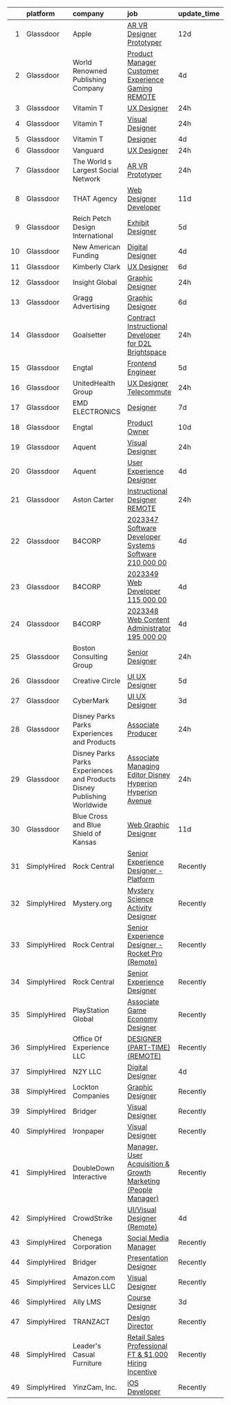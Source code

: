 

|    | platform    | company                                                                  | job                                                                                                                                                                                                                                                                                                                                                                                                                                                                                                                                                                                                                                                                                                                                                                                                                                                                                                                                                                                                                                                                                                                                                                                                                                                                                                                                                                                               | update_time   | location            |
|---:|:------------|:-------------------------------------------------------------------------|:--------------------------------------------------------------------------------------------------------------------------------------------------------------------------------------------------------------------------------------------------------------------------------------------------------------------------------------------------------------------------------------------------------------------------------------------------------------------------------------------------------------------------------------------------------------------------------------------------------------------------------------------------------------------------------------------------------------------------------------------------------------------------------------------------------------------------------------------------------------------------------------------------------------------------------------------------------------------------------------------------------------------------------------------------------------------------------------------------------------------------------------------------------------------------------------------------------------------------------------------------------------------------------------------------------------------------------------------------------------------------------------------------|:--------------|:--------------------|
|  1 | Glassdoor   | Apple                                                                    | [AR VR Designer Prototyper](https://www.glassdoor.com/partner/jobListing.htm?pos=118&ao=1110586&s=58&guid=000001821537b6d0a19ceee0a1215058&src=GD_JOB_AD&t=SR&vt=w&cs=1_e82413d5&cb=1658213349505&jobListingId=1007988604792&cpc=AC285F3A3ECA6BB0&jrtk=3-0-1g8ajfdoekf0h801-1g8ajfdovg2ck800-7fc3212332b782ea--6NYlbfkN0BvKrLyj5gPmtZO9T8euul8TCxuuKNOtzRJOomxnwSEodTz2Bc-sPZlbtkML8D-m4obTD1AQHb9s8h1G5fp1fmM2_vZAgrHN71dXUU15pqpPGRF_xkRlHT18xu9VumLWwcES91ohJcA7Z3UJCu8PlMuDw_LHd6k9h0QlvIKDq7TD0I31d_eDfd4v4NqoCbO5tSvR7Skp8mz9CArS5vT8ZaeosL0ACdPT-rxxues1Wepyu5MFNuzvBTS0pcXMiQVo18cM97owBp3RLr4i2_aXAb1uM3mYxKv4_94P0l0OgMgzSKgLR9GAcIdLWD7tM0-O1uia3gCmYNttL4BDWWmMFm4C29EbufiKfMeiA6-M3CvoLD6HoubCOIAqVyY1fyJbiT72_HVd_t59vb-5K3WUGbIl6yo1d1n3e8SfVqP_-L3kLbDH_YIjJByxDpbIS1-twlz8aRinjYNeVYm8JoeyMeioY4HENSWzl2GXZgGCX2dJFCxuBfqx-RhhvTitIyGVKcV3aoBwTAeOUhDGc7C-_CQ0NA61Tl9Q51NwYf8CfN_IChfC6iZ-dzwD2B2_fWtSJFo-H5VmlzbA26YVTFu3J1JG7a6iA4t7ZR-gSJJkNhnGMwA7y9xE-fCghGSfhiBVfDfD1Tdc1ccFotMlAwAOeVRs-GWnx5sc707MVTWM3vAuweB8mGN2tDwp1vKOddA1-1hei8Kxkfxcy6AL47joGO_QJDjNT5GVfXpXfkHIg4dNECuT_lH2mkfbBW0WXsffN59aDaFhFCYpUoyoNha1fg_CmDlHLenwwZCzeG6BQ20Qe8l4M6lIAPkY1Ho1WGCvG1eqnI1s-elLD6jEusK6Z-e5MxHCdSPk8GMFcGQYGcvHK39cm4_AKFcq7ppqPux02a9_yhmM4a6hnzJ3duTCVzgv2poaSaV93imGGphCis7aLhZxAvm7bMc-29cWB6nm_rdAFAYy1Nd5A%3D%3D)                                                       | 12d           | Boulder, CO         |
|  2 | Glassdoor   | World Renowned Publishing Company                                        | [Product Manager   Customer Experience   Gaming  REMOTE ](https://www.glassdoor.com/partner/jobListing.htm?pos=108&ao=1110586&s=58&guid=000001821537b6d0a19ceee0a1215058&src=GD_JOB_AD&t=SR&vt=w&ea=1&cs=1_5b30a1a2&cb=1658213349504&jobListingId=1008005740467&cpc=ACAF1607C5C1E404&jrtk=3-0-1g8ajfdoekf0h801-1g8ajfdovg2ck800-3556dd71ba81e2d7--6NYlbfkN0AFCFO55fpwWo6oa9JKI3JcI2oWVPcccBj9Y6s5O2226Dvh15T1RmiKUF6Bkk2Tk4YkqU5he04h3_Ycel6yyrlpHPkj9Q7DYrS689Rp5tHCsLtxUvZiM-aLZx_iJlawKxS_iQWBt_ZbQ4Hm9Je8N3vRSx15vIqWfQzuHpQLTXIBZAcTfSdbhFTP9lRDWdASCS2IGdOesQev3No-bJ5-wmnXbHgmkINDq3gp2rw8xCpgMdY2iA25cEvnLlhHLjcrVkx_VmHx1RQaxgru72LNSgulFdzs54sk1ApNTK5CY6vV-gxzXpknmAFVZFLeE8vm-i-EseXwCaRdMzYarBmm9_99Y3OTu_mMCqbM_TaJmBtRupnVPGou5HFsQHTb9ru8BgBRwOEPsXP9PAwWrAbLvM2VRIpBmJBv0cQewJ0oDy319TEK5IhpY6CpBxEg_bTfmiizlwQX_eh4bNDOm6duOBuNWaMpe7Yhi0FundJ2bKHqNppNBYT5n1DjQ4MV7qguosCouq2LJ0DXxXMUAIQqYVez)                                                                                                                                                                                                                                                                                                                                                                                                                                                                                | 4d            | Remote              |
|  3 | Glassdoor   | Vitamin T                                                                | [UX Designer](https://www.glassdoor.com/partner/jobListing.htm?pos=130&ao=1110586&s=58&guid=000001821537b6d0a19ceee0a1215058&src=GD_JOB_AD&t=SR&vt=w&cs=1_db20e6c4&cb=1658213349506&jobListingId=1008012605810&cpc=B101C867B3EF2D75&jrtk=3-0-1g8ajfdoekf0h801-1g8ajfdovg2ck800-9cb1d38389d71365--6NYlbfkN0DMrcEu7yrtATojKJA7cEzGQ3FdRGWLh0CZQInL4ECGI6k5tN82kdM0OKoro5eXmjp_K-tyPKPREcBe5GvqizGgPDZEj9iF-8-MVLWBqi47fqzQzi2aqM4FKA5kiZhe7eegHS3ohyPAg65FuEMqQ-US28gUmrdyw3gZ0SiTxJMmkA12vNbRa_9ewKRY3CY8lhuluzaIOJBTp6D1LJxqpw5FDm558ZBXnra2eDVLHSEuErsyXgV6UnR5gxazfrRnHLWP2eTj_mB2I_5yecazZEs-JWEsBXlaQLrEAn7xEyxs6ROLiqe2tKS0ybGUUNoYNQ2lIVilG2KDjHtwyuAd4BRJrPgRywYhgWFw5LB3gY89vQZG-tqHDVpsuggLotRRulgdq4lo9IYC_oOJw1TBl0tGnSwbyJ2l31ppEjG3adff5iljU3Xq210Cj3wzBGxwfN5RuQ9LLY78YIjNPVpjBDUUNvSyBLibZZE%3D)                                                                                                                                                                                                                                                                                                                                                                                                                                                                                                                                                                                   | 24h           | Remote              |
|  4 | Glassdoor   | Vitamin T                                                                | [Visual Designer](https://www.glassdoor.com/partner/jobListing.htm?pos=128&ao=1110586&s=58&guid=000001821537b6d0a19ceee0a1215058&src=GD_JOB_AD&t=SR&vt=w&cs=1_7b3451e1&cb=1658213349506&jobListingId=1008012606231&cpc=1160948BCBA38B5B&jrtk=3-0-1g8ajfdoekf0h801-1g8ajfdovg2ck800-ddf73bb726ce68a5--6NYlbfkN0DMrcEu7yrtATojKJA7cEzGQ3FdRGWLh0CZQInL4ECGI6k5tN82kdM0cJmh4vC7GgjoQsXN0_g-agLtD9AvtezGX10drzH7h9M1O8Y6JZy3GdUXeT5VU1pKUL6Uc4FWq6S4I4Al7Rz94DYpJIGJEu2IPdepPE3X_xCnJ8kRLzyxDXvtTCaUraaOTN6qMTuIYdb9oXCBlCqjk4JeK6r08ZohBoRKWavQDJVbdfB9w-XLD1VI8Er2xFaxS_qdjkT_PodqegSP5szPor8QkLJHJwoLhIonYH5Fo1ECi-T5ZqFtbgUEH6hnR_tDWQJzzz7iw7xOSCMsqgXnjkrAtlRZfyFlG3PkhCJ_SfDWkvBcD3wvPE_4mpS08Ksijqk6cgXty2GjllctC6zwK45DPDaWLbJzVK8ZyBEe9Oyp42f8-7-3RNIBpCCGHSWsNcdN8LsvGDuKcX9KurUdlRclg4O4etjlECPaZGkENrg%3D)                                                                                                                                                                                                                                                                                                                                                                                                                                                                                                                                                                               | 24h           | Chicago, IL         |
|  5 | Glassdoor   | Vitamin T                                                                | [Designer](https://www.glassdoor.com/partner/jobListing.htm?pos=123&ao=1110586&s=58&guid=000001821537b6d0a19ceee0a1215058&src=GD_JOB_AD&t=SR&vt=w&cs=1_8e9b2b41&cb=1658213349505&jobListingId=1008006318838&cpc=C4A69CCDBB3B9599&jrtk=3-0-1g8ajfdoekf0h801-1g8ajfdovg2ck800-c7d7ca1e7b63493b--6NYlbfkN0DMrcEu7yrtATojKJA7cEzGQ3FdRGWLh0CZQInL4ECGI6k5tN82kdM0OKoro5eXmjo80z3blDf38MxDtG7OIqdO2V2y3F7ikmR8dSt4Ww3HoTqnOf7TOkJOlXrmqtd1BDpsoisAi_Vs_2wtfU5oF2NH8qhILIZuth9zGpa6x0tbKkTb3JuIFNf_1EjnGkahOf8hfpWoD1Ao911OPFxXdBWeCb0VcYc31KrWmusXvBo3oneYVGxIt3M0JsyCn_hDrVNetD34l5hf1_7Rxo2lz9BEgYTIS9Rpzhxk3NLS3Ebtyby50Y3Zl8sPpFKFwARJ4Gge1_4illeWhjYvzMTuJ8pI5Y8ZrwApKGLKqgYAZZs6DxVUkbNCIcTrovMNTnhxJWNaAkXtnbdDrJC0Z_qtHs_eJPLGhvi0GpGE1ED0xCFLryekaDiBWgSobn_v67iftH2TwhTzTt_9bVluzEt8PI34TN0heEPiuTE%3D)                                                                                                                                                                                                                                                                                                                                                                                                                                                                                                                                                                                      | 4d            | Remote              |
|  6 | Glassdoor   | Vanguard                                                                 | [UX Designer](https://www.glassdoor.com/partner/jobListing.htm?pos=105&ao=1110586&s=58&guid=000001821537b6d0a19ceee0a1215058&src=GD_JOB_AD&t=SR&vt=w&cs=1_c4da48d6&cb=1658213349503&jobListingId=1008012719121&cpc=0C139D4CAD5A6DB2&jrtk=3-0-1g8ajfdoekf0h801-1g8ajfdovg2ck800-ca902f2d715a43cb--6NYlbfkN0BWQs_M7ZA8XLbIFWVw-PYcVVEPryqVLyWhKaEKPskHy2YkbHyHJDwBFABfX2IzFJUFRIsxY7z-4KfcKbQhDNfGzPyTZgFL2yMW2TdbHptY5QmfxjoI23w9jMOtnl386Kp-2yF5KAlHVin6fjtTo9FpGMuvuo1aBx15Qf890HmH539j9zNFce_t_3ejlWnRnoovTjMa917zAV1m7sal6bAaLYmqxlJo9260ac48-tsen4goOvHw0Do0CQCcAhQMF8uK2PRdcZnILHglpzMUDRqNjCaN4k3k6Wy49Xnt17e87B46Q-1YPBpNmvl7UHkHdrka4dGuriKcUIEg6bZ87aOYkuhQQ-GfP9neOawPwgoLXrViscmRYTmse4q9JS4tEWIREtnan1hstV8POIETOr-0hOng155EwFPGHelk6gVG02IKOF3wXvOaCzjmC30hfXCuP75h2CVG7UZwhz617D8GiNR45ZaV-nrivjbkFuDABHCOnXOhrrdWppFcB1F4Az6b3q9dsafghwra7pnn5Gfq5lYz_Pfn23nic-DhyTWIHaT3NdqwFQN3HVWwK16dhWhCznIRZYVgbBp-0yEMQOrJLVaM0sRfZfj0wtekd-VJ2VELZXTWPwp-RfSC9KTnDtR2EC5FmEEvTJnupqy6TphdMO1DjQINFfMJya6zEvWqifaoPpgA4xV1c3IIO9Ud5edj9UUmWZYlFjcu0w2Mb2rQizd-obiN1d4RwafsfOkNZrqxfZtfoh2p0x0jwtq8cWD563SrP6PZRsQUVrAbKnSvIR1ylD7b6MnbtD6a5j0i1aG7PWIgYr__-LJ4vTHORqGZoJRI58ULHy7ENpXefG1xdDHjxeoEGRmiveiZ2apCK3klrbiXJ3ZzTJ8E3Ro7fV1tkDqRrLTYGwBabCmzz9tv_SiCZlmfisvSaYYb8pmHSDCLkbP2geH8LK2ZuCpcQ1SOBIImDM4BN6DbF4Ubf1r2PhbOe-CQ9pwTvYeyHBkEEBgUXTdYxztGJB68NPVt46hf8u3ZXzdLDZiC-eobgh5k) | 24h           | Remote              |
|  7 | Glassdoor   | The World s Largest Social Network                                       | [AR VR Prototyper](https://www.glassdoor.com/partner/jobListing.htm?pos=120&ao=1110586&s=58&guid=000001821537b6d0a19ceee0a1215058&src=GD_JOB_AD&t=SR&vt=w&ea=1&cs=1_7a075fe4&cb=1658213349505&jobListingId=1008012161691&cpc=42BEC95245890617&jrtk=3-0-1g8ajfdoekf0h801-1g8ajfdovg2ck800-43d3d9032fddb7b6--6NYlbfkN0DSgjPPcnEdvoK3uuxfISLALE6pB1FR7YSHOr_tSg5_QGIhoz_2VqUepdcKLBLI_zQfqeGEJ02t1AVbHSQ_O9rZP0hkpXHrTqLw9pTXuL3LxMpDdB1nDE0js1NGSUzDuMw58mH_y0QpgiiKBamNJQ2YnFsSVGPnarsJZAJ023DkZ2lB75_AysO6yeAWnoejt8ZPDTitadiQ2uqQsBw6ZsnJ27VbzRanB3WPh1U9MTBhRRSEfPzZTM_sPGOcCElgh0oJzEtHHbdGX_suWVk45kgS1wqdz0KDb_O0mB04_SUMtjGLiOEjIBnkhamrP0vel5O5Pw6g6kST9K1YJAv6hO_kTfl0UKXBKnanNFyivtJlhdlzgRXfvvJZgJTGeqthB7-x-uCGWPnioMl1jusHYOjaAwnArPP4po35CeNXd-00mnaT4FehQrb6V8TY68N-BCzLKpTdKiU9Dwnb5BjNJEo856rf7Xn0p8pQCCOOzPDkMdmZH8qYlddl52Bu77XzvRZirExT_ea_yoM5Zycj3RvUj-VFAxVcM-Qnjcw_LfE517IvyToEfL2GucFVt0lCOStBEgBSlA0fbKV4QRWQrjHj)                                                                                                                                                                                                                                                                                                                                                                                                                                                       | 24h           | New York, NY        |
|  8 | Glassdoor   | THAT Agency                                                              | [Web Designer Developer](https://www.glassdoor.com/partner/jobListing.htm?pos=102&ao=1110586&s=58&guid=000001821537b6d0a19ceee0a1215058&src=GD_JOB_AD&t=SR&vt=w&ea=1&cs=1_6e76dd16&cb=1658213349502&jobListingId=1007990020797&cpc=E1C07D31E98CBB16&jrtk=3-0-1g8ajfdoekf0h801-1g8ajfdovg2ck800-0c50c41ba30ab75e--6NYlbfkN0CNPXhQHeQmpFLG1zbnVry6FDwS6k36Zx3mOturxRE7VTwd-PHBCgegvK6MSUCpLPNO5VeDiSWy4Jg_X4vF36py9cvxKfHCa3YoYBIzWKw3WHI5I-J9NyizVTVDg5tcklXjn-A-4m5usbuY75GunOoLcnQEC6itfPuGb4uBUW9zcmWdS5i-3rDgLi_VQXhNEa81hPSa2cpAi7pjbYs6vL51r40WoOj9pz-Vlo7MNUc_OOndITTs6ivs2wAb8Qx9SyY5rqVQEnxpFyvxMp-hbjTVK9jwOpGXc2R92JZNbksbPMsOfiZrBtUoOlWsID6rNk4SrbPLPUSt8YJk-0o80fk6GsBKNUUToD3qGbCQaTEuojErxkSPgH5Q0eoc8oKeD6sQfgJBRugv0ItJcIjEEXafF6Hsgy3Dc3ydu8HeE0Pw64iw5sNXVvnu301ksdvYWNHikOpsai1HuwFD3bf3i8AAeYtM-_p-2PhEON9wD6g2gS98ld8OfrlfNn04ui3nzIM%3D)                                                                                                                                                                                                                                                                                                                                                                                                                                                                                                                                   | 11d           | West Palm Beach, FL |
|  9 | Glassdoor   | Reich Petch Design International                                         | [Exhibit Designer](https://www.glassdoor.com/partner/jobListing.htm?pos=101&ao=1110586&s=58&guid=000001821537b6d0a19ceee0a1215058&src=GD_JOB_AD&t=SR&vt=w&ea=1&cs=1_61a7efb0&cb=1658213349502&jobListingId=1008002938812&cpc=1120CD366D53BFD9&jrtk=3-0-1g8ajfdoekf0h801-1g8ajfdovg2ck800-3b5b7d28d0157a80--6NYlbfkN0AzDkwE1E6nFtjvvvc7BqCxawePj4p5F5Tpa-icpHS7yI1-CjxT_KXQYOVUQT_0dY0vCULujJzTncjbwiIzoH-koxOr7zJXgvIxjTsITWJ3JeHuXqEz5NuacEMkK1_BWBvQFI2sdlgpm-v1MDJ1NMri5mPZccDd5YL8bESDpYGHhCBSuQ89nx4Ag7HlTKZBfmZ5fhoKSaFVAfrt8JFsMa4tr8Onc1yc8DOhdLsX5wJQgrJ2olDbYg-7_BQiJIeS0Fj8aAVz3hIOlLoA09gWvs8Fl6prZAi7Y_5yvNlt5GxP-a0XX_UDS-3lhdfQiCoh9udO5k1ofmFl0vADjdpKau1m92-b5FAg4a8ztqNq4-esIHYFPOnvH8Yi-WXt2r6YTMtbZOBFLUZ-7xOcfunvfJM0PIj58hksXkC0w-U5QYXszl2MCJwxRFGSmK4wI8lOvY1hyXgmOhpSd07sc9r33aFlTcV7KQ30zrxXRFqDW_mNXtddw8TDXYNP)                                                                                                                                                                                                                                                                                                                                                                                                                                                                                                                                                       | 5d            | New York, NY        |
| 10 | Glassdoor   | New American Funding                                                     | [Digital Designer](https://www.glassdoor.com/partner/jobListing.htm?pos=107&ao=1110586&s=58&guid=000001821537b6d0a19ceee0a1215058&src=GD_JOB_AD&t=SR&vt=w&ea=1&cs=1_47612eab&cb=1658213349503&jobListingId=1008005604342&cpc=75B6770C194DCF89&jrtk=3-0-1g8ajfdoekf0h801-1g8ajfdovg2ck800-96c3d0f824927e96--6NYlbfkN0C2BFb7Ub2YUp4strrym9V3pWtjyRKtgHKt_kMzkewmGGJEved23y_kY-GSZp2akmMrMXBnf0_sPdCtSd-PsOEUyt98Mi-sR6I7bW0HgmIbOmUMY25IRArly9j6Qd8Aune8lrTsZEYIa91ohUTgu9UT6t137nsGeEKm-lxKnQqZh_-my8GcKR-aODhCp_jwJzMOF9fhiJi5BJ2FXk_D6yji3Zhr1OhYexTwAZyJQvZ4rVrC_Y8eU3bHzJ5eKcfrw8uFhQMCsf8STRmXU7eCjlb1NkyRIZoFaOpZ3uJLBM2EOLEVxJZhE7LMu6_17GFSJ32eCOlccVK4GU-0Ypt2wkYWjVKbIfKue7A-DnWejSJ0XvDDSA3HV1q0RKI225cgZiR6PlDJdOb2h6vvmWmb0DlrH5kRQZHWxZirDgr5-_F_YPhKoHgach5EVivKo-5owwukKdrtR_hDiaLsFFPMB1N_GGSV-l5Y8Y4HiOBtA7MbKge9V0vgi6fQtiB-9B_mKQ4%3D)                                                                                                                                                                                                                                                                                                                                                                                                                                                                                                                                         | 4d            | Remote              |
| 11 | Glassdoor   | Kimberly Clark                                                           | [UX Designer](https://www.glassdoor.com/partner/jobListing.htm?pos=121&ao=1110586&s=58&guid=000001821537b6d0a19ceee0a1215058&src=GD_JOB_AD&t=SR&vt=w&ea=1&cs=1_9b06870f&cb=1658213349505&jobListingId=1008000689139&cpc=9DC6E4D8324653EE&jrtk=3-0-1g8ajfdoekf0h801-1g8ajfdovg2ck800-6940c3b835ef9c13--6NYlbfkN0ARyD88zZa8G4fZaD6jLAgXtQ8K-B7dWBWCK8oXQKVaKig_6nzqbLjwMGuvQzHRYlOUcSn1scKefGxQpEG5-nCaBd6cLVZW_rTnRdNNgBJQXv5XPN9_UiIHwNcVR5BRuRj-AufwsFa1GHKvjFLik9hTgwSCJJyzjRqUL93YX1UvnIK54z9edYv2l1FDD5h421x8ZLJFYFA8MoAHUHO-40gTDvKheaL7xXAKRoaFRMbmEmj2YLP2Ze6B7k1HhWLbZi0r_pqtGCELfoO5cmBbUQm1K4zslCpudfj8okai_9TNEeE8JtjyNrAuY6KlIdP8rhICCbJgWunUjBIF1_SRB_h3kCf6r_NvFIRuhMGkmcSuyspSCyqc__RjMg0-u49qBhpdoLGbTAOwcXnjvthxLY79ytph8_W-f3VqhSw2J9xcFpU6HvhWRGTeW-ORrVZB3fVVAqzvw-rXPBhvFD6jVZbtcTWwI4zgXFni0RVbugO-FRlSjYs35Itq8KQZ7-2lYHo%3D)                                                                                                                                                                                                                                                                                                                                                                                                                                                                                                                                              | 6d            | Remote              |
| 12 | Glassdoor   | Insight Global                                                           | [Graphic Designer](https://www.glassdoor.com/partner/jobListing.htm?pos=119&ao=1110586&s=58&guid=000001821537b6d0a19ceee0a1215058&src=GD_JOB_AD&t=SR&vt=w&cs=1_1d367821&cb=1658213349505&jobListingId=1008012544092&cpc=F4EED0218A761C36&jrtk=3-0-1g8ajfdoekf0h801-1g8ajfdovg2ck800-ed6221a5bd2cf911--6NYlbfkN0BKkHZu3wF05EeDimN_p6sYpKCMArvwa95YdH7UpkaBCqc7l59Erwqcl-ZxWPl_M-n-My1VTcWJQe37oyOME0drXoDSP5_O5T8QDR1SvERqtCDlCmBOsfDlI_JJuq0bX9Ruw9LnKqKKjsLcn4qfmgIqJJF5FIlggEB-24esvMOGgbwouteHnTbdupXVLN7BECb96WuYEGOqZaJG_DjlvjA9YftpxnuN8Xn7J7buOzNlN2tXT1dW8_lag7cwIlCJHwcirEusKVIrsWkQoHXX1Ju4UmNtoZOJFMrdKSi2uS3bAGseeVPOGgu_eEgQpwUyP3LzANAxpcgJxzDN26xQrVOpnmRH9ZgnGehh5ssjib8AmIF5uq2rOZj_SbU4pJiL3odMqoSeuRFCGnwIOn5lj5T8SSYMywyyQ6SAHeoM5UNZljsdW3qkCO4tg-yLY79CTgUKGFx7guLeeEuDHf6NHasOHbjo1M5_qhdsM4XxwKqHXkbyz06u-E6k)                                                                                                                                                                                                                                                                                                                                                                                                                                                                                                                                                            | 24h           | Seattle, WA         |
| 13 | Glassdoor   | Gragg Advertising                                                        | [Graphic Designer](https://www.glassdoor.com/partner/jobListing.htm?pos=109&ao=1110586&s=58&guid=000001821537b6d0a19ceee0a1215058&src=GD_JOB_AD&t=SR&vt=w&ea=1&cs=1_7e860a5b&cb=1658213349504&jobListingId=1008000664653&cpc=ACAF1607C5C1E404&jrtk=3-0-1g8ajfdoekf0h801-1g8ajfdovg2ck800-2a1f32cd73959787--6NYlbfkN0DGK8eznauyd4_VXGKci_XYn8wCnmApLCrZ85jipVi7YER8tKrqXNgS334MvWlp-Q0fwjriyBKc8UWFj55Zq8nG_4wh3Q1QtitGWLw4ByXAZ1B9e1xFHNw2XnGBg1eyZqXwK17dR0fw3bEMytVUgkQUPpgEruMieGKJdr6YzljH-_ts_L2TKuK6caJIY87V12D9tt3kIwVLmUtMzUtQX5Y0JhLBal0yiQLte5j2ealCV3TFgcWgulzHbaZn3rlsQrCyU3xKaCbeIbAUzKQALKic322sWc4vbIYeIHepulSdItzgP8uwyouxyN6-ctsV7unYuvpZBOzZXIMFeoEQbrsU9g6q68XD5RR_iWDuOhZX42fd8HtRzDnjPFuWAu5Qq7PwmyAfESa3C6fAQNxRFU4c2gz_vG7rluLuyIFezDm2VLqnGLdwcDLLFfN4gvRKhV4feHF8aSsgsDsgukY2SGiUQg6jljcOIgxKP-tVztnLySSEVuvJOmvo)                                                                                                                                                                                                                                                                                                                                                                                                                                                                                                                                                       | 6d            | Kansas City, MO     |
| 14 | Glassdoor   | Goalsetter                                                               | [Contract   Instructional Developer for D2L Brightspace](https://www.glassdoor.com/partner/jobListing.htm?pos=103&ao=1110586&s=58&guid=000001821537b6d0a19ceee0a1215058&src=GD_JOB_AD&t=SR&vt=w&ea=1&cs=1_f49a335d&cb=1658213349503&jobListingId=1008013039980&cpc=4050D81B60456B41&jrtk=3-0-1g8ajfdoekf0h801-1g8ajfdovg2ck800-f0a1eddbf740eaac--6NYlbfkN0CPEiJEzZq4I_K6S6Q9VC1QMfIsI0INZ1UYi7vjgDL48f87QLouAYwokg0T2li5PLlTSCVUIr1PgrYGDog-2Ot4P4TbO3x0ubC8nCF7Cd1CY2qVIrcLjIyHToaplJzfBzGuCBkQ7I9UndVt4Ds2V_KHg1DXR1hsnDuCo5x2I6XMTIeVmplvLydh_dNs9zhnGoXzzF-JwXTvmU-eBJqsLoJEIGgYBG0OfZWxw9AycK1VcjKOuBgdSQhF-i2uVQU61mRCe11eLitpGQussHi-jgi0vtPTJabALKLnIVvjLBt9GlnyplWvyQHl-PPPw7DGa_tiihhprMeYCghRUQD0FuadSNsbUGdP4DHWzg-0REChbCfQsFYoKYnqjEu0qYMp-l8RYkkIEjge6KavhuFWJ2AXR-9NdoUPUZ_dEKc-XHsLlr1OMTQVCZ5VJK6xq9ajZ-gU9SsElbXgkhCOK2I2UVVVQfuPdBGX-YpUp7Al0BW3GqQ-vQu42RWzrTorjoWaCjenJb3cPDjJQw%3D%3D)                                                                                                                                                                                                                                                                                                                                                                                                                                                                                     | 24h           | Remote              |
| 15 | Glassdoor   | Engtal                                                                   | [Frontend Engineer](https://www.glassdoor.com/partner/jobListing.htm?pos=126&ao=1110586&s=58&guid=000001821537b6d0a19ceee0a1215058&src=GD_JOB_AD&t=SR&vt=w&ea=1&cs=1_b38e16ce&cb=1658213349506&jobListingId=1008002673139&cpc=8795CF9063CD573D&jrtk=3-0-1g8ajfdoekf0h801-1g8ajfdovg2ck800-79d59325bcaae3bb--6NYlbfkN0B7Z8t6fEMDh_BTkcJVPNJicKvZQEBTy5HSwyHa20ewqmyfWNXjNsfvmtdqiCQm-ExtS6xz5Sl1OvZBWtRbLgq20bQnKJXfljdUsfx2oPzT1-S7qnfj3T3-N2DzLnEDKKHD_QQHYIGdzkNF1ojLTKGXEDYounEBkkB95nCdgj29ygoTeOxojKlerontGyD39drW5bjSD2ESwdkwQKQm9fgoRAUdTBCYi9GIjYKnbQPDOty5nDUDp6RsLd1HrLd93j4S7cnfy_jM4KhkTmha9ALKf2_5eoOiSKcHmO4JQ54_xqwucu-xemyF8qPwoBDVyFgJtNF6bKGkc3kWpirXBpX9VpqfEjEzA_lASYtwwpG0DWAApfjuwHyzJcPRuDorJmZSOhhQQ5N6WXj8DH9ODlLi6UJmdHjOBHGxQr9HYXveLZlSmJr8hDsDJhz52tftE-DidZCKXx68KQkakc-kwDzOeeSAa_BV_jc3ZnFlHeretnPl58rKvdoebFG76hLB47Y%3D)                                                                                                                                                                                                                                                                                                                                                                                                                                                                                                                                        | 5d            | Remote              |
| 16 | Glassdoor   | UnitedHealth Group                                                       | [UX Designer   Telecommute](https://www.glassdoor.com/partner/jobListing.htm?pos=113&ao=1110586&s=58&guid=000001821537b6d0a19ceee0a1215058&src=GD_JOB_AD&t=SR&vt=w&cs=1_c7f3e068&cb=1658213349504&jobListingId=1008011758705&cpc=F41FEAB56D215062&jrtk=3-0-1g8ajfdoekf0h801-1g8ajfdovg2ck800-36a62fdba79c0175--6NYlbfkN0C8O9VKdOj_1Zh75e9_CvYhSsWVxS1Pvi5WUWhsf4w7FOqiBDV5gLd8UJrG7vSEtbu2b3-fBfbvz93TFAcO-4-q8CfFSJIhYC5_Z2Npg8v4hz101VRSkpEsxw_3D5YCfEPqnMQIV-Ni-8qvGROGC1ViiKsm91auzRcWXl1jg6KWOCHrwX78t7VD2nWlU9VBsmzUUhWp4xzUJARP8T-iqmkLoicY6CWidsWIB1gK4kpAQiQudQHpje1M9mVJtVSQ3axasGTf6D0FH-FcC5xfKJ-LeQ5nWcAghrVdEAHkz1RBuQd4sgXgR0lTMdSMU7pCfiPgdo-50pTRAdMGw2-N07jQu8fPjl8obZZO-FF0gs3svM2bx9ekensBeiLUdgsExPXY8qkAbmLwDlTAX4QlnXnVeZVbZHgfj8E5XpjZRRuTGw%3D%3D)                                                                                                                                                                                                                                                                                                                                                                                                                                                                                                                                                                                                                       | 24h           | Seattle, WA         |
| 17 | Glassdoor   | EMD ELECTRONICS                                                          | [Designer](https://www.glassdoor.com/partner/jobListing.htm?pos=104&ao=1110586&s=58&guid=000001821537b6d0a19ceee0a1215058&src=GD_JOB_AD&t=SR&vt=w&ea=1&cs=1_21cb8dbb&cb=1658213349503&jobListingId=1007997336417&cpc=18C9CE28155C17C5&jrtk=3-0-1g8ajfdoekf0h801-1g8ajfdovg2ck800-c3271d8d499b7ba9--6NYlbfkN0CSf_3Lm2jVF1vs8WE1t1LNot0MMa0lfD99uowFNgTg2Lq3LMAt3f5Cj1WS0Iob1DI1RwwVuFlpd5k27po6bv2m45NmG7tjQfc6xxm5ceMccfi2HONI0Unz4ETtEDjOIQvHnoGN6pmAwEnN6qaTnnMpFAUBoCxubTDN8K5VzRCLJSMrCk2KIsxx1blZjaPaD4OCeb26obB4i11pZXleEa_iLf3Z0iCAS9guZvj9HBCN1q8oRW1AoPNXT1zVEeRhIxr9cxbxVolYqrCK968SP64FafiNloQ0HO6GFLu9s1iktv_uicLIeSEEI_SImL-lZJVKwK0ylAbTh6U4lZy30bkguhuX_g3s8zNDk4h5KH660d3MyP9BBqLLETjYX6w9gkpRV-D5ZJCpMEtOCcJSuyrXf0ot3YatC1kSAS6pMZxwofgOVuwbWp3KddQ2MA7YWJBsr_13sY2yfYe7wuZI1GQhyVVscoRMjgWO3gR4YHlt5g%3D%3D)                                                                                                                                                                                                                                                                                                                                                                                                                                                                                                                                                                   | 7d            | Chandler, AZ        |
| 18 | Glassdoor   | Engtal                                                                   | [Product Owner](https://www.glassdoor.com/partner/jobListing.htm?pos=129&ao=1110586&s=58&guid=000001821537b6d0a19ceee0a1215058&src=GD_JOB_AD&t=SR&vt=w&ea=1&cs=1_5257a9b3&cb=1658213349506&jobListingId=1007993096051&cpc=FB7E4A1762AE5BEC&jrtk=3-0-1g8ajfdoekf0h801-1g8ajfdovg2ck800-eee2d180471af58c--6NYlbfkN0B7Z8t6fEMDh_BTkcJVPNJicKvZQEBTy5HSwyHa20ewqmyfWNXjNsfvmtdqiCQm-EzbU_ayt_1dV_mkQSOUR08VlOWq-QB78UPnTy2vK8yzdADMRvGTm3TJ5v2VuzjgkA4o0Fcdt23tZ2IZ4ux3MwC-fHSfDwcDbVtZ5V5QbjZdN6YagjtkutiiKnkhH4GHJmg0vlztQ7UDzinAZvFTu0kA_5lukA9nuF0lNc6yH2Ru3L_tP7qlEjluaBKnPH2o6y6tUDiH3AHvhWzOtFeG-QxceuimOW15L-jfMk8G3nzs_-WSIGYDDL1Yjt9pcuyeiZqyR1NKv8TQ0-7Wv7nNAiut9jQKBRcA_YP7YwIfnBRjZqA6rcIbvqFzn6dxq2ldMuLbfvPVyp0PuNZ36JgfjXd78VEv8DDu5cgIakFnabiVCqV9f-8OlCX-9kL1lhRu8lObs1F3oN84ZgUmdswIzlTo_Uxit51qNFgvtQ7qRqpAxmxaGB52SACrGA8IwS8boAM%3D)                                                                                                                                                                                                                                                                                                                                                                                                                                                                                                                                            | 10d           | Englewood, CO       |
| 19 | Glassdoor   | Aquent                                                                   | [Visual Designer](https://www.glassdoor.com/partner/jobListing.htm?pos=124&ao=1110586&s=58&guid=000001821537b6d0a19ceee0a1215058&src=GD_JOB_AD&t=SR&vt=w&cs=1_e4d483de&cb=1658213349505&jobListingId=1008012676265&cpc=F583A5AE0DDDFE3A&jrtk=3-0-1g8ajfdoekf0h801-1g8ajfdovg2ck800-4533686d186de60a--6NYlbfkN0DMrcEu7yrtATojKJA7cEzGQ3FdRGWLh0CZQInL4ECGI9gD0Wolx9R2v-Aex0-GK06IR-bjFvjEHM9CB3f92ZhYXKKMR8uR6MnYQ1QSeTWD0ZgWEXd6GTMGInCXIHw7pi0_iDX-A08yvkXRh53nqX1w3uHoCpFJCViCrF7nA_GBe2Uu4hGlsJhAUOfLQ7UGSsOPK36hBCZlXX92NJzEQXz4MY-zOJfFRJiJKajrPbk2JRjGOaIDFk9kL4D_XiuqMkwbJzeoLgGdXWEZSyek_9n0dUpQGuGLAvneSKBt0fqng7BMz10JpRklvwp7C4b94zdBuUXPkd2RQsdBXLuF2PFkTyAhDs2ngVxg_aCeNDcIWJEKZoGtFEeMj74NeEmPrGOZTCQjnc23uUS9uPxl6We4BfJO06LgnhrA5CN-DUuMwJ0a17VrduoQrCuIkoqTHSGT8xNpdaXb6AKtVrdaTHk6)                                                                                                                                                                                                                                                                                                                                                                                                                                                                                                                                                                                             | 24h           | Chicago, IL         |
| 20 | Glassdoor   | Aquent                                                                   | [User Experience Designer](https://www.glassdoor.com/partner/jobListing.htm?pos=122&ao=1110586&s=58&guid=000001821537b6d0a19ceee0a1215058&src=GD_JOB_AD&t=SR&vt=w&cs=1_3c0b24b2&cb=1658213349505&jobListingId=1008005717309&cpc=4F748F1840550ABC&jrtk=3-0-1g8ajfdoekf0h801-1g8ajfdovg2ck800-98b219d95de7ba66--6NYlbfkN0DMrcEu7yrtATojKJA7cEzGQ3FdRGWLh0CZQInL4ECGI9gD0Wolx9R2v-Aex0-GK05IfJLz51ifQlFu3f9LLJriXpNmR4ZDTEaouVazj3PnmjzQacyfOeWRWT3lZ6Br6C-TpxZKn-A4G79nV1jZ5dnSgNQO4TRuaDhpZjXEQV_EyLgzv7v0l7owaxs0Bti8056yv-yp1DWG4pnaRsyrtAzVF6weIGi58wbm4j2ZDRRg9ZL3HH3GBvKWBGz1b9K1cA5q1Zksj_XWjvKXqpUfqffeOkT8-VgnKDdTR9AADjyHVNVJnTDsXQ543UwCGJOwxbtPxx10_xSMBHnmIGWlDk12Z5-Fplm_B4eq__PguLM930Db0Vxq_DjO6OH1zIqzVCiaUQuacAPgLMoFfx__34oZOAhKZBG9MLpg2sRwePmpGK1kxSSrOru1RRSK4gT3Aipp43hB9TpbLg%3D%3D)                                                                                                                                                                                                                                                                                                                                                                                                                                                                                                                                                                                        | 4d            | Seattle, WA         |
| 21 | Glassdoor   | Aston Carter                                                             | [Instructional Designer   REMOTE](https://www.glassdoor.com/partner/jobListing.htm?pos=127&ao=1110586&s=58&guid=000001821537b6d0a19ceee0a1215058&src=GD_JOB_AD&t=SR&vt=w&ea=1&cs=1_57ab5433&cb=1658213349506&jobListingId=1008012924334&cpc=56C4EA4A1A191A49&jrtk=3-0-1g8ajfdoekf0h801-1g8ajfdovg2ck800-3ab1138c010bbf29--6NYlbfkN0ChYVx_I3yfZ_JDY3EFoivtqvi_stwnZ_kRt8Dowt_l_d1ydueao4NEv8X4QANiVn9rIb10oR0wOP3CZCMBh3PMNcC05Boj-Olc5jB3hs9E6jlfYzXzoYDdbOH547hu8Exyw_QbH9SV97u9eUYUzFy9EAwvPhAFahpd1rqBqiuDvauxGATKdK3x85XOMqr06QQ6pnXYaiJPLN5i90TLRQKmQgWz4uBsqnZxo_MWWLeEm6pFQha2oLzMr14uL8FI5t7f2TTNWoHsOA3W74zwLjwRK1Ke_0GWhVxdEXLlM7Zsy2MWmJfXbN86aNW1QoFt0z0VQpv3KtFp6b_KE1YcaoWm7HvXuPznFyOzfFWyhZVB8N0aS_AUfBFRpOt6hxvaQXllRmMktovPbuVsWwmGYQ75WBYB1tMOoyhQb50aLpWATQxhxE6Tnw_U454W6Yh4GIxr7nHsht9NS53ixw5zg_BK20WMONJYM7Y3s2e2Ykf-b_BbAlgO3KgQPxFxM7ppvcp14Qmd2NJTFoLyEHoaS4HN6ZMmVwF4xEumzfR9cYx-tP6dzxaR3faVNdfD_bODXcszt8C2hB7UC8DD7cUPr2G6TUIqaWYYnmyiIuDchUKDGoB8ZlZrFlzxpOAdhL9DlqMuFc1uBtvEABu80QFmL3TZsShfGZ__HBL-HNZ5BHAYOD0bmJSOFZa3elkRM03irhJSQRqPOz2fouRzYpK5SJKC_HLxzhv8AVxebDwu1UUrIXeSBh1WRJmhS_oocIQrO-egHWrgwHwNOxJ65SePY0AG9DihaClUdcJdjJSQg2PTcyLITo2hnnhNcAy41d2SMiXOTIPaD94wY4Spmz1D-AcipQpa1JazNVXXyUY0LKHzD0dRbU47Kin9gTEIu1c70q-9dwkCXFZmQw1Hc-AKd9IES1YlGsekRyW8a8NkvDjRDiU9Bkefxw0-lwJTMfEVFbFdK9p_cvLJjjZsbkIYHRGR)                                        | 24h           | Washington, DC      |
| 22 | Glassdoor   | B4CORP                                                                   | [2023347 Software Developer  Systems Software   210 000 00](https://www.glassdoor.com/partner/jobListing.htm?pos=117&ao=1110586&s=58&guid=000001821537b6d0a19ceee0a1215058&src=GD_JOB_AD&t=SR&vt=w&cs=1_c77ead56&cb=1658213349504&jobListingId=1008006479570&cpc=FA84DF7EA1EC2398&jrtk=3-0-1g8ajfdoekf0h801-1g8ajfdovg2ck800-00eb874690007388--6NYlbfkN0BBcNHvdcwdm3ewH9kjvka83ftEJjxlat_DdA1S80VRS6k0mxP7wnwmAsSRP66qfkx-3pDXhOYyttdqB5PgAxI6v6c7tivLq4BMrZXmQgYG1HqqJOyZh0CKA4ooDT8DjPY94UVNrn9s7WzRVwkEw9HMJe_iJEXfwdUJ4pbkFJ_kDsEPflgsMVOaSfyet6suOSzviibXuKfG--MzQD5YaJhV3iTXfpzQsilXLsy_VDGNp8uWhbJcdc58kYAUMuZ0x1O604I7T8Dg6uUWsrhssPS_D1k1RbNz_WA29EhU0TkiZL_YGKW2GKEL3pE5v0penf_2D0Gvq_xz7ljfadMg6zO5yLKV3y_A2-q6jlfddClhmCk_2oCGTQgYt5cQupDAM7p5cWd1qZzfFvs8VHjuHeyDKYXQfRSvR3hJAuKxhuFr_qhtWm45Znywyh3GqOeTIfP43WT6m1wudWG-m9O2fBAfX3u7IhrBL8QKoGt8K1vqBWNaz90CDz-51NhTk_Ea5bZywz9l1Svw6-5OXSIKFYfX)                                                                                                                                                                                                                                                                                                                                                                                                                                                                                   | 4d            | Dulles, VA          |
| 23 | Glassdoor   | B4CORP                                                                   | [2023349 Web Developer  115 000 00](https://www.glassdoor.com/partner/jobListing.htm?pos=114&ao=1110586&s=58&guid=000001821537b6d0a19ceee0a1215058&src=GD_JOB_AD&t=SR&vt=w&cs=1_b789e4ef&cb=1658213349504&jobListingId=1008006479560&cpc=47CFDC01B3F81FAC&jrtk=3-0-1g8ajfdoekf0h801-1g8ajfdovg2ck800-fbdd4b4e1a2cdf18--6NYlbfkN0BBcNHvdcwdm3ewH9kjvka83ftEJjxlat_DdA1S80VRS6k0mxP7wnwmAsSRP66qfkx-3pDXhOYytuEO3ZAnUmr0v6F89JRChgeVH9UWbWZeQ3Df5UKcvEILTfeMaVxF7eTaO1Bd-ixK3_uP_4SlowSrP2f3K6cCO3f8cqfwfFIp8UJjcTcHhzLUJzw_JTdnPRYvjxL9GZoyAyYRebBIJQ4OvP67aYCJUHjBetUd5gtEfppgmA95d2DdvmNUH0aKFCj7hsUcZ_dmyO8agKPITOnRlRBjvKrhf32nQp0vhVJ9xTyr9REZzwX83khqK8sEQ-bWo1s3KvcErd5QQ7wRW618ME5jBGLCqLePYJId91k_pkDFc7q-0zAJOheWk0rhmk-Sz3HxOq6-nzq5B1_pOSNPkkM6ukNobVrOq5PpdGOgyyl72ZyIj457C3Waywpwuojx1AbhPeIC-dBELgkZezNRG26WXNxb-0YKd3v_GplYPYLdksWPIYp4)                                                                                                                                                                                                                                                                                                                                                                                                                                                                                                                                           | 4d            | Dulles, VA          |
| 24 | Glassdoor   | B4CORP                                                                   | [2023348 Web Content Administrator  195 000 00](https://www.glassdoor.com/partner/jobListing.htm?pos=111&ao=1110586&s=58&guid=000001821537b6d0a19ceee0a1215058&src=GD_JOB_AD&t=SR&vt=w&cs=1_71e8db07&cb=1658213349503&jobListingId=1008006479581&cpc=47CFDC01B3F81FAC&jrtk=3-0-1g8ajfdoekf0h801-1g8ajfdovg2ck800-abeaad6600c2b0e3--6NYlbfkN0BBcNHvdcwdm3ewH9kjvka83ftEJjxlat_DdA1S80VRS6k0mxP7wnwmAsSRP66qfkx-3pDXhOYytlm-J59uRdAXNFOIsIqZvWFpwGi0Pde26NfSg5UUakdv3d_OPM4VaMuJCiC25jmXx1tv2nmZ0inQVbGAZr2uzPsWTSdG3VnQ__9mRdpTbHI5_KjbHgo0rd7YIOTztKfA21Y_5re3SE5kbJihADAexrTqgqIM_U9RG9g2YpoqJDLai5wNsSxj3NqYvb3kvn4pJz2of7OgbzNBVCsVtrDlReK7fh6HB5eghrww9cwf0wQVBTPV4jJxErcpMBeSW2DTX5gvBLF_FP7Bq_-kny4YejW6viorDQMWvhta5QfqgnS8v1Uw2Jw4dGgDeUK3HvGNGLofwS9oKzaRMIqIIIYhCrqsV43uYBcw_MAJRN41gxUtTr7SpPFsDzGUyjwYdDGVbDnOvPcEsOl_Y-Wn0aEms3HtsCEwUbwOUsEwkfCZS8EjLBx0m0U0Fi0%3D)                                                                                                                                                                                                                                                                                                                                                                                                                                                                                                                 | 4d            | Dulles, VA          |
| 25 | Glassdoor   | Boston Consulting Group                                                  | [Senior Designer](https://www.glassdoor.com/partner/jobListing.htm?pos=110&ao=1110586&s=58&guid=000001821537b6d0a19ceee0a1215058&src=GD_JOB_AD&t=SR&vt=w&cs=1_df78985c&cb=1658213349503&jobListingId=1008012326419&cpc=9DC6E4D8324653EE&jrtk=3-0-1g8ajfdoekf0h801-1g8ajfdovg2ck800-92778ed25c41c315--6NYlbfkN0BRT_J8tESNZROimpc0WyD7EGfhllYDKcBPIyLxids1Tds0XE-AWRCeG5KVBOag2QmuZ3hLcbDb-HOY3dXi-a5S50hXfL9a1igoojNq1h5HX20fyw4H4YcaOIMtkXoZdjeEv-_yKUUEnIPmfP74hr5NvXJKY7i8zvK9HjSOLg4pE8U47gAqx3lVSTlNdVg4iQ4ZTxiHKnR563ZSU5ZcSATj1yWGFFhly17MowUCWbKMf9ImHhZN8zkN0I9_BTnYB6thLe75UAti0oi2LrMymMGUUHsEg38B9cQ36xCvqS3YMzjhgb39b_D2XziQDg2h8NNxE9M1_ZR1snxJHStEtkcjjBnYVYFZqiFewbyBG4_SzvryMBn0thVjdlp1GfeJKzQHpo1CLaPEsbHBRV-QG678IFRNGMZYMOXwKdToJO6my5kjbm8YI_hUx01mpYy3Bl0U-FQ9Kx-Vu2GvMGE8fW48zBC9ADH9vvxXUA5dCvoLHNbV1fV1g2U-dB0qM6qJGG8%3D)                                                                                                                                                                                                                                                                                                                                                                                                                                                                                                                                               | 24h           | Atlanta, GA         |
| 26 | Glassdoor   | Creative Circle                                                          | [UI UX Designer](https://www.glassdoor.com/partner/jobListing.htm?pos=125&ao=1110586&s=58&guid=000001821537b6d0a19ceee0a1215058&src=GD_JOB_AD&t=SR&vt=w&cs=1_e38515f4&cb=1658213349505&jobListingId=1008002398522&cpc=6FC5BA77C9A4CD78&jrtk=3-0-1g8ajfdoekf0h801-1g8ajfdovg2ck800-1e23bc5f6458b1dd--6NYlbfkN0BPwlZa85gbT4Q3XYQoU_uQn0Qmw9zd_9UNfmcwtqAVud1yvyq1Z4UAlx1bxhDUi3LcJ97tdGRNMsw-oanGoII7_ZV-gEEzn-flZX7XTEGBP8EzqEDwuBeh5tvQPcAl4uxigyetDPWHfKVmspEhHWZUPlcePhAvLRsY4CgMJPHDoBHeevyUG4Jil7rmTNSbz7hXnmxDCCs7xzZKNwa8YPDtED54litogzsLk_GK9H-dMd9Sb5xHTYljJTTy_auNEt6k6mB6_ILrtEvxTsnQWdYLv2wHnIGMfMursGe9SXINcqiYcE_f2WLJGum231pdTNPC8Az0HmGygA4hRSnY9mQMWL91HXT0sksvAw4sT3KMzPs-3gXHo_fLZZQufw5nkmFPqB4IHR8_NSThp7-Mkt673sQ2pdTM9wRzk9I8UFKFAUpthWll5ao_jI1tR3lqTgQ2ZTr-SvvFSKbtSw37AUet71fWruRD9JAOD4wY7ShpvLHZJKVcclx2dpDpDMPZIU8%3D)                                                                                                                                                                                                                                                                                                                                                                                                                                                                                                                                                | 5d            | Salt Lake City, UT  |
| 27 | Glassdoor   | CyberMark                                                                | [UI UX Designer](https://www.glassdoor.com/partner/jobListing.htm?pos=116&ao=1110586&s=58&guid=000001821537b6d0a19ceee0a1215058&src=GD_JOB_AD&t=SR&vt=w&ea=1&cs=1_4b7d7ff1&cb=1658213349505&jobListingId=1008008655995&cpc=32EE424DE2B657EB&jrtk=3-0-1g8ajfdoekf0h801-1g8ajfdovg2ck800-5c345d5baa5db2a0--6NYlbfkN0DWtRa9NJfjQIs4MWRRqD4F41esfMsK79cV24t80VXfzUK_fEmIZn_-4eoJdekIGUHMIlwypN3lcu83XE_0xA0yFcEnsYGBT3ergFJfEtBm-zmAJSN6j5yE4-1TF14_IyxcQXXu-Xbp1g_T_rUVuiXcDPEDqDO_3beSss8mMxj96B9RN-KUimPN5ObpPK6QtFxcH1ixN5imaj1eMg9BA4yyE3-_KYfuwQg3L-sV2nEKCHU3prNcbX6RfQ31RU_Y0kWu7deGdjwEv-lMzh3yx0HPjqhzjJxAcXFEHL9FPrJGdtH2AsibeQboOFvQ53Cv5k0eJJp0lpnOUuPOeeK9K5HEurg0QbRkZ41i3lYQM0LQKfqyjgYJShZdUksrr5pUTyEhvFETCYvFaYnCTAPjYhlcIlUCe7E-PJ9Xxl4n9CPpChUMPnr-HwLPXrauqbxbYVPnZo9o0FCdt1vSK8H9ahczRL5OHILoO06NcwwREkXdOwS2uHWKS1w_5UQZb8JRFLI%3D)                                                                                                                                                                                                                                                                                                                                                                                                                                                                                                                                           | 3d            | Phoenix, AZ         |
| 28 | Glassdoor   | Disney Parks Parks  Experiences and Products                             | [Associate Producer](https://www.glassdoor.com/partner/jobListing.htm?pos=115&ao=1110586&s=58&guid=000001821537b6d0a19ceee0a1215058&src=GD_JOB_AD&t=SR&vt=w&cs=1_4a53125d&cb=1658213349504&jobListingId=1008011554453&cpc=3DB599BF2F4828F0&jrtk=3-0-1g8ajfdoekf0h801-1g8ajfdovg2ck800-5959affa8df0fa99--6NYlbfkN0DAFTyt7pbDCC2JPO79CSdi1dIb81yjczP5qsKcZIxgiYm3-7g-689UDqHItQTwke_hFTbhKP5Ctqr82-zHVcNQ6tgJHWJDErCOaZE5FJhE55xl4i3BHQEqyiUzIdDb5dSEbhcbt4tci8p9C7Dqbx67Cs2hs6Zk1m27v1Kz3yqgWZVVV37D-cinZckIt73GMVkDVv9K2-PW_aJJFFb_r3kjpp2VNMy-6hbnZzk4G69gsnTLSVRv-KOLtL95I5io94GsoiRkjTG1Sceaw4R6rMNUSPhbgEZ9z1vu6HhHgc1Dw_L7qwo26FhBRzRa_nKGbLHQHuTbOi4uyU2iW3wnkT174Je-R36smyG1b_Geo3rcnjS-ICFzF5Q3EgjBQMdcgKcg8LHucxjZHdttLCLYeVhDur_YfDP1oxczv58ZiczN2xgDynOWZynI)                                                                                                                                                                                                                                                                                                                                                                                                                                                                                                                                                                                                                          | 24h           | Glendale, CA        |
| 29 | Glassdoor   | Disney Parks Parks  Experiences and Products Disney Publishing Worldwide | [Associate Managing Editor   Disney Hyperion  Hyperion Avenue](https://www.glassdoor.com/partner/jobListing.htm?pos=106&ao=1110586&s=58&guid=000001821537b6d0a19ceee0a1215058&src=GD_JOB_AD&t=SR&vt=w&cs=1_2e0e72a3&cb=1658213349503&jobListingId=1008011554477&cpc=FAE5E775D180B2FB&jrtk=3-0-1g8ajfdoekf0h801-1g8ajfdovg2ck800-7837a29f51958e64--6NYlbfkN0DAFTyt7pbDCC2JPO79CSdi1dIb81yjczP5qsKcZIxgiYm3-7g-689UDqHItQTwke_hFTbhKP5Ctmeumt8B1V3XVKoZKbHlXpyMPAcnlEjsSM4JKb4DPCqb0W2UtnlTJNfweFSh7Jc8XRm6EEt0LMz7RR8kVrvw0cDmzKw55eEJP10te85GiliRP7ZhgeVmcfwdlWI0S2OKIormp9p9zeUjsAybClhczmgo0VwZ2HINS37WLyViyflrhhJ1jYxISYg0moqsT3JIaF7yR6yuEtbHkM1Sh2KtPHAfENyhBe65wtw6-VRHgVSMrmGXA4zALvJHXnTaIsazGB6C2wfOZQdwZaKogRuSyNn6GI745yZipQJpFQc-86ybAcXve-nWeK2CbMv7pcKwliie-Ja31ujlWlo4XDqTtkoe2yeaHssSdG2RuDEy-6jf)                                                                                                                                                                                                                                                                                                                                                                                                                                                                                                                                                                                | 24h           | New York, NY        |
| 30 | Glassdoor   | Blue Cross and Blue Shield of Kansas                                     | [Web   Graphic Designer](https://www.glassdoor.com/partner/jobListing.htm?pos=112&ao=1110586&s=58&guid=000001821537b6d0a19ceee0a1215058&src=GD_JOB_AD&t=SR&vt=w&cs=1_aef82a4a&cb=1658213349504&jobListingId=1007990691312&cpc=1CBFC3E34E2A31FF&jrtk=3-0-1g8ajfdoekf0h801-1g8ajfdovg2ck800-a646a3c5cc0d5ebb--6NYlbfkN0C0fM3cAMPIJxx2YJu0-54AUzYyvdboEQAVt4G_xOBTWEOaDebnHlkXFTc2Kq0ZccTKs_m4kr2IGIqRKB-1jaqsIt8-Q80KNCB6stC69y0_zLiFe1CnqDWQFScQ-vNNv8K_7ON31hz0iQWH5w9u6c6B-QGCtvlm6wmT8QXnqjnMIFkc2gzzS6f8SIOt2bHO_wcWBk1XFsjdJX9UZLVXv_V4HyzYyBMYtH3QBmA18aIv4oziL9_wdewTAvg9YJOA04z-nY7_86IyOt8QEE2DxWZzGETTi9ZfvcMfN4clCJblasfcB4QzlSoyhBe8coPq_mYnuysq9BFXXre1qBB4eD6q1DvTHkAr3BVClT718hUDS6VgEOJEkDardnapxqS-jXg7LdH-8xGyqp4qgBbDUPvnY4WD84jc8IyoYVoE9XadJoGQxt3Etk-s7UcIN8SXJdyp0W1_UOKJGz8n_Z08HAzsNWcpG40E4qVfVAGOe_DInMCMJuMCKC2y-XFfA-0Q5a-kOgKBvF_r9aQkTkDyjvNSzxn1Eu_6OaOzZm8qIydJm0pKp791lzaA61j6SL7TsPiPSgt2DN2zXUQJLrdIZMUA)                                                                                                                                                                                                                                                                                                                                                                                                                                                      | 11d           | Topeka, KS          |
| 31 | SimplyHired | Rock Central                                                             | [Senior Experience Designer - Platform](https://www.simplyhired.com/job/alolWizv0W4qiWg_sx4PQc0K3PlY3ygKtI2QISrytGkJECpv345yYw?q=interactive+designer)                                                                                                                                                                                                                                                                                                                                                                                                                                                                                                                                                                                                                                                                                                                                                                                                                                                                                                                                                                                                                                                                                                                                                                                                                                            | Recently      | Detroit, MI         |
| 32 | SimplyHired | Mystery.org                                                              | [Mystery Science Activity Designer](https://www.simplyhired.com/job/kuEItjfIgh-eycejQeQSzZ6qrrAGBmkH5GklFoGz22_dm5l6_EodYA?q=interactive+designer)                                                                                                                                                                                                                                                                                                                                                                                                                                                                                                                                                                                                                                                                                                                                                                                                                                                                                                                                                                                                                                                                                                                                                                                                                                                | Recently      | Remote              |
| 33 | SimplyHired | Rock Central                                                             | [Senior Experience Designer - Rocket Pro (Remote)](https://www.simplyhired.com/job/WFOQFrw2mphynW-NsIpy91iE8xWR5Lm0fNy65Uhq_2M__KiA2xz0ow?q=interactive+designer)                                                                                                                                                                                                                                                                                                                                                                                                                                                                                                                                                                                                                                                                                                                                                                                                                                                                                                                                                                                                                                                                                                                                                                                                                                 | Recently      | Detroit, MI         |
| 34 | SimplyHired | Rock Central                                                             | [Senior Experience Designer](https://www.simplyhired.com/job/UsF5NXTI_IXYhcawUmw3kN32jP06WleBqauCl8-aleTJzozKLE6Thw?q=interactive+designer)                                                                                                                                                                                                                                                                                                                                                                                                                                                                                                                                                                                                                                                                                                                                                                                                                                                                                                                                                                                                                                                                                                                                                                                                                                                       | Recently      | Detroit, MI         |
| 35 | SimplyHired | PlayStation Global                                                       | [Associate Game Economy Designer](https://www.simplyhired.com/job/tlYc3zpAPCxSxwVaOI50XaUl3zKRARnfB1a9jrAtSKfiBwKVG9Kc4g?q=interactive+designer)                                                                                                                                                                                                                                                                                                                                                                                                                                                                                                                                                                                                                                                                                                                                                                                                                                                                                                                                                                                                                                                                                                                                                                                                                                                  | Recently      | San Diego, CA       |
| 36 | SimplyHired | Office Of Experience LLC                                                 | [DESIGNER (PART-TIME) (REMOTE)](https://www.simplyhired.com/job/yUtNm7aP5k7lf3a27Q4KIbyvuM9A7WQE2tgKPjPrP4xRwKfFS33ECw?q=interactive+designer)                                                                                                                                                                                                                                                                                                                                                                                                                                                                                                                                                                                                                                                                                                                                                                                                                                                                                                                                                                                                                                                                                                                                                                                                                                                    | Recently      | Chicago, IL         |
| 37 | SimplyHired | N2Y LLC                                                                  | [Digital Designer](https://www.simplyhired.com/job/KUaBwRfhdhC3XZo9yRXImpQUQTlPXWjsszQCq_NPx4nN4_EVY7se0Q?q=interactive+designer)                                                                                                                                                                                                                                                                                                                                                                                                                                                                                                                                                                                                                                                                                                                                                                                                                                                                                                                                                                                                                                                                                                                                                                                                                                                                 | 4d            | Remote +1 location  |
| 38 | SimplyHired | Lockton Companies                                                        | [Graphic Designer](https://www.simplyhired.com/job/SvjpadLJ9IbF5GSoPd1Zrc38t-cXJpUlstdH4rMWN2AdBjeLWej4yw?q=interactive+designer)                                                                                                                                                                                                                                                                                                                                                                                                                                                                                                                                                                                                                                                                                                                                                                                                                                                                                                                                                                                                                                                                                                                                                                                                                                                                 | Recently      | Remote              |
| 39 | SimplyHired | Bridger                                                                  | [Visual Designer](https://www.simplyhired.com/job/pbi-6VHCrNWtopeq48FDD-kBhK_ImWGvH0CB3DKdrUjREJKvDzMKZw?q=interactive+designer)                                                                                                                                                                                                                                                                                                                                                                                                                                                                                                                                                                                                                                                                                                                                                                                                                                                                                                                                                                                                                                                                                                                                                                                                                                                                  | Recently      | Remote              |
| 40 | SimplyHired | Ironpaper                                                                | [Visual Designer](https://www.simplyhired.com/job/1SkM6x3r4U5o5UTjKxdqvY-PSaFYbXUh9GChbhyI6oRMh9OnvH66vA?q=interactive+designer)                                                                                                                                                                                                                                                                                                                                                                                                                                                                                                                                                                                                                                                                                                                                                                                                                                                                                                                                                                                                                                                                                                                                                                                                                                                                  | Recently      | Remote              |
| 41 | SimplyHired | DoubleDown Interactive                                                   | [Manager, User Acquisition & Growth Marketing (People Manager)](https://www.simplyhired.com/job/TUh-VZQihmeuDCXlK5KBBcHFx0OPVCi-Z3RrknRYLhNSZVsCpUJXcw?q=interactive+designer)                                                                                                                                                                                                                                                                                                                                                                                                                                                                                                                                                                                                                                                                                                                                                                                                                                                                                                                                                                                                                                                                                                                                                                                                                    | Recently      | Seattle, WA         |
| 42 | SimplyHired | CrowdStrike                                                              | [UI/Visual Designer (Remote)](https://www.simplyhired.com/job/o8Nvrhk9F8lenBx6b7AC0C_6d5p_5ZQZqCNkaELGz0M3Jv0KXlyELw?q=interactive+designer)                                                                                                                                                                                                                                                                                                                                                                                                                                                                                                                                                                                                                                                                                                                                                                                                                                                                                                                                                                                                                                                                                                                                                                                                                                                      | 4d            | Remote              |
| 43 | SimplyHired | Chenega Corporation                                                      | [Social Media Manager](https://www.simplyhired.com/job/kVLI34lFPmhavNPLpXEAHi-pZS9mDl0dUTo6-jA_kjf9n5tqLUqyyQ?q=interactive+designer)                                                                                                                                                                                                                                                                                                                                                                                                                                                                                                                                                                                                                                                                                                                                                                                                                                                                                                                                                                                                                                                                                                                                                                                                                                                             | Recently      | Fort Eustis, VA     |
| 44 | SimplyHired | Bridger                                                                  | [Presentation Designer](https://www.simplyhired.com/job/U9c6RGwMoh-esT-cKbkaelodanDB-l3uSTN8mtT8s08eJJfz8VCaqg?q=interactive+designer)                                                                                                                                                                                                                                                                                                                                                                                                                                                                                                                                                                                                                                                                                                                                                                                                                                                                                                                                                                                                                                                                                                                                                                                                                                                            | Recently      | Remote              |
| 45 | SimplyHired | Amazon.com Services LLC                                                  | [Visual Designer](https://www.simplyhired.com/job/07csdT2C5wUC0BjRkvFLfN-A2TKuc9tkdRnFlCKVrN7nw2oJdE55kw?q=interactive+designer)                                                                                                                                                                                                                                                                                                                                                                                                                                                                                                                                                                                                                                                                                                                                                                                                                                                                                                                                                                                                                                                                                                                                                                                                                                                                  | Recently      | Remote +1 location  |
| 46 | SimplyHired | Ally LMS                                                                 | [Course Designer](https://www.simplyhired.com/job/1daVjEd0kfeubm8eB5zFRXzUq3JCVbi1x5yELyw2o5ET6rzYU-YHZA?q=interactive+designer)                                                                                                                                                                                                                                                                                                                                                                                                                                                                                                                                                                                                                                                                                                                                                                                                                                                                                                                                                                                                                                                                                                                                                                                                                                                                  | 3d            | Remote              |
| 47 | SimplyHired | TRANZACT                                                                 | [Design Director](https://www.simplyhired.com/job/t-Jya27PvMyrrZc68OzAz-4BUqc0KByZpGtLNlAuXmvatd7Wxu-ubw?q=interactive+designer)                                                                                                                                                                                                                                                                                                                                                                                                                                                                                                                                                                                                                                                                                                                                                                                                                                                                                                                                                                                                                                                                                                                                                                                                                                                                  | Recently      | Raleigh, NC         |
| 48 | SimplyHired | Leader's Casual Furniture                                                | [Retail Sales Professional FT & $1,000 Hiring Incentive](https://www.simplyhired.com/job/aanwA_fzJYiu5TpsijDL5LEvQREPLVk_5b20IFzFecSpPuduJOkkjw?q=interactive+designer)                                                                                                                                                                                                                                                                                                                                                                                                                                                                                                                                                                                                                                                                                                                                                                                                                                                                                                                                                                                                                                                                                                                                                                                                                           | Recently      | Orlando, FL         |
| 49 | SimplyHired | YinzCam, Inc.                                                            | [iOS Developer](https://www.simplyhired.com/job/O7s3dealHuxhU0MGhoaMnfOJziqVEUTHKEJtlDWUSPF8S_dqWf-8-Q?q=interactive+designer)                                                                                                                                                                                                                                                                                                                                                                                                                                                                                                                                                                                                                                                                                                                                                                                                                                                                                                                                                                                                                                                                                                                                                                                                                                                                    | Recently      | Pittsburgh, PA      |